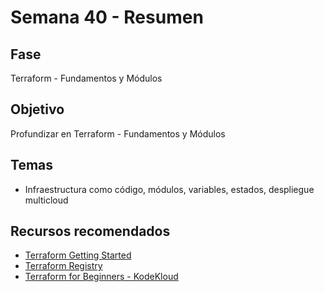 # Semana 40 - Resumen

## Fase
Terraform - Fundamentos y Módulos

## Objetivo
Profundizar en Terraform - Fundamentos y Módulos

## Temas
- Infraestructura como código, módulos, variables, estados, despliegue multicloud

## Recursos recomendados
- [Terraform Getting Started](https://developer.hashicorp.com/terraform/tutorials/aws-get-started)
- [Terraform Registry](https://registry.terraform.io/)
- [Terraform for Beginners - KodeKloud](https://kodekloud.com/courses/terraform-for-beginners/)

